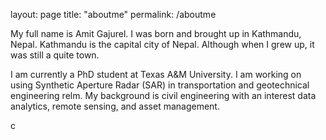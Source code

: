 layout: page
title: "aboutme"
permalink: /aboutme


My full name is Amit Gajurel. I was born and brought up in Kathmandu, Nepal. Kathmandu is the capital city of Nepal. Although when I grew up, it was still a quite town.

I am currently a PhD student at Texas A&M University. I am working on using Synthetic Aperture Radar (SAR) in transportation and geotechnical engineering relm. My background is civil engineering with an interest data analytics, remote sensing, and asset management.

c

